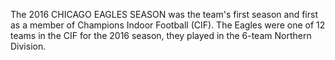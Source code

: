 The 2016 CHICAGO EAGLES SEASON was the team's first season and first as a member of Champions Indoor Football (CIF). The Eagles were one of 12 teams in the CIF for the 2016 season, they played in the 6-team Northern Division.

